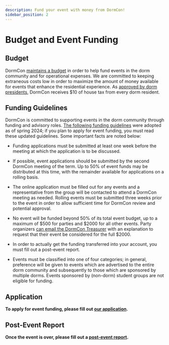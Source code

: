 ```yaml
---
description: Fund your event with money from DormCon!
sidebar_position: 2
---
```


# Budget and Event Funding

## Budget

DormCon
[maintains a budget](https://docs.google.com/spreadsheets/d/1UPuOOGkemUujGznduOHi4RSK1Wza2Hxgu3fIhYua50Q/edit?usp=sharing)
in order to help fund events in the dorm community and for operational expenses.
We are committed to keeping extraneous costs low in order to maximize the amount
of money available for events that enhance the residential experience. As
[approved by dorm presidents](https://web-cert.mit.edu/dormcon/cert_minutes/2024-02-29.pdf),
DormCon receives $10 of house tax from every dorm resident.

## Funding Guidelines

DormCon is committed to supporting events in the dorm community through funding
and advisory roles.
[The following funding guidelines](/pdf/DormconFundingS24.pdf) were adopted as
of spring 2024; if you plan to apply for event funding, you must read these
updated guidelines. Some important facts are noted below:

- Funding applications must be submitted at least one week before the meeting at
  which the application is to be discussed.

- If possible, event applications should be submitted by the second DormCon
  meeting of the term. Up to 50% of event funds may be distributed at this time,
  with the remainder available for applications on a rolling basis.

- The online application must be filled out for any events and a representative
  from the group will be contacted to attend a DormCon meeting as needed.
  Rolling events must be submitted three weeks prior to the event in order to
  allow sufficient time for DormCon review and potential approval.

- No event will be funded beyond 50% of its total event budget, up to a maximum
  of $500 for parties and $2000 for all other events. Party organizers
  [can email the DormCon Treasurer](mailto:dormcon-treasurer@mit.edu) with an
  explanation to request that their event be considered for the full $2000.

- In order to actually get the funding transferred into your account, you must
  fill out a post-event report.

- Events must be classified into one of four categories; in general, preference
  will be given to events which are advertised to the entire dorm community and
  subsequently to those which are sponsored by multiple dorms. Events sponsored
  by (non-dorm) student groups are not eligible for funding.

## Application

**To apply for event funding, please fill out
[our application](https://forms.gle/fRBN2P9PVy2jpeSKA).**

## Post-Event Report

**Once the event is over, please fill out a
[post-event report](https://forms.gle/onmGx4fsTE82Jdq97).**
